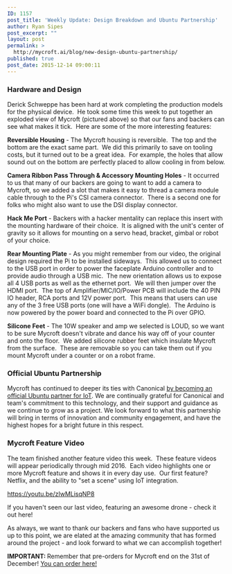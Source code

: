 ```yaml
---
ID: 1157
post_title: 'Weekly Update: Design Breakdown and Ubuntu Partnership'
author: Ryan Sipes
post_excerpt: ""
layout: post
permalink: >
  http://mycroft.ai/blog/new-design-ubuntu-partnership/
published: true
post_date: 2015-12-14 09:00:11
---
```

<h3><strong>Hardware and Design</strong></h3>
Derick Schweppe has been hard at work completing the production models for the physical device.  He took some time this week to put together an exploded view of Mycroft (pictured above) so that our fans and backers can see what makes it tick.  Here are some of the more interesting features:

<strong>Reversible Housing</strong> - The Mycroft housing is reversible.  The top and the bottom are the exact same part.  We did this primarily to save on tooling costs, but it turned out to be a great idea.  For example, the holes that allow sound out on the bottom are perfectly placed to allow cooling in from below.

<strong>Camera Ribbon Pass Through &amp; Accessory Mounting Holes</strong> - It occurred to us that many of our backers are going to want to add a camera to Mycroft, so we added a slot that makes it easy to thread a camera module cable through to the Pi's CSI camera connector.  There is a second one for folks who might also want to use the DSI display connector.

<strong>Hack Me Port</strong> - Backers with a hacker mentality can replace this insert with the mounting hardware of their choice.  It is aligned with the unit's center of gravity so it allows for mounting on a servo head, bracket, gimbal or robot of your choice.

<strong>Rear Mounting Plate</strong> - As you might remember from our video, the original design required the Pi to be installed sideways.  This allowed us to connect to the USB port in order to power the faceplate Arduino controller and to provide audio through a USB mic.  The new orientation allows us to expose all 4 USB ports as well as the ethernet port.  We will then jumper over the HDMI port.  The top of Amplifier/MIC/IO/Power PCB will include the 40 PIN IO header, RCA ports and 12V power port.  This means that users can use any of the 3 free USB ports (one will have a WiFi dongle).  The Arduino is now powered by the power board and connected to the Pi over GPIO.

<strong>Silicone Feet</strong> - The 10W speaker and amp we selected is LOUD, so we want to be sure Mycroft doesn't vibrate and dance his way off of your counter and onto the floor.  We added silicone rubber feet which insulate Mycroft from the surface.  These are removable so you can take them out if you mount Mycroft under a counter or on a robot frame.
<h3><strong>Official Ubuntu Partnership</strong></h3>
Mycroft has continued to deeper its ties with Canonical <a href="http://partners.ubuntu.com/find-a-partner?search=Mycroft" target="_blank" rel="noopener">by becoming an official Ubuntu partner for IoT</a>. We are continually grateful for Canonical and team's commitment to this technology, and their support and guidance as we continue to grow as a project. We look forward to what this partnership will bring in terms of innovation and community engagement, and have the highest hopes for a bright future in this respect.
<h3><strong>Mycroft Feature Video</strong></h3>
The team finished another feature video this week.  These feature videos will appear periodically through mid 2016.  Each video highlights one or more Mycroft feature and shows it in every day use.  Our first feature?  Netflix, and the ability to "set a scene" using IoT integration.

https://youtu.be/zIwMLisqNP8

If you haven't seen our last video, featuring an awesome drone - check it out here!

As always, we want to thank our backers and fans who have supported us up to this point, we are elated at the amazing community that has formed around the project - and look forward to what we can accomplish together!

<strong>IMPORTANT: </strong>Remember that pre-orders for Mycroft end on the 31st of December! <a href="http://igg.me/at/mycroftai/x/9533694" target="_blank" rel="noopener">You can order here!</a>
